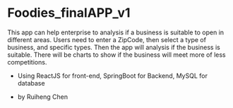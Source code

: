 # Foodies_finalAPP_v1

This app can help enterprise to analysis if a business is suitable to open in different areas. 
Users need to enter a ZipCode, then select a type of business, and specific types. Then the app will analysis if the business is suitable. There will be charts to show if the business will meet more of less competitions.

- Using ReactJS for front-end, SpringBoot for Backend, MySQL for database

- by Ruiheng Chen
